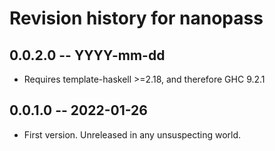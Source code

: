 # Revision history for nanopass

## 0.0.2.0 -- YYYY-mm-dd

* Requires template-haskell >=2.18, and therefore GHC 9.2.1

## 0.0.1.0 -- 2022-01-26

* First version. Unreleased in any unsuspecting world.
